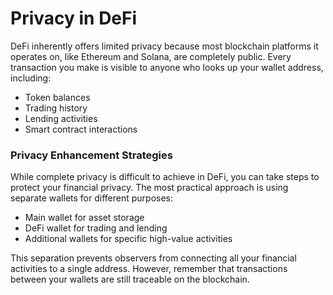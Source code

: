 # Privacy in DeFi

DeFi inherently offers limited privacy because most blockchain platforms it operates on, like Ethereum and Solana, are completely public. Every transaction you make is visible to anyone who looks up your wallet address, including:

- Token balances
- Trading history
- Lending activities
- Smart contract interactions

### Privacy Enhancement Strategies

While complete privacy is difficult to achieve in DeFi, you can take steps to protect your financial privacy. The most practical approach is using separate wallets for different purposes:

- Main wallet for asset storage
- DeFi wallet for trading and lending
- Additional wallets for specific high-value activities

This separation prevents observers from connecting all your financial activities to a single address. However, remember that transactions between your wallets are still traceable on the blockchain.